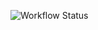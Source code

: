 ![Workflow Status](https://github.com/GustavoRT-debug/https://github.com/GustavoRT-debug/C214-LAB/tree/main/aula8/actions/workflows/nome-do-seu-fluxo.yml/badge.svg)
